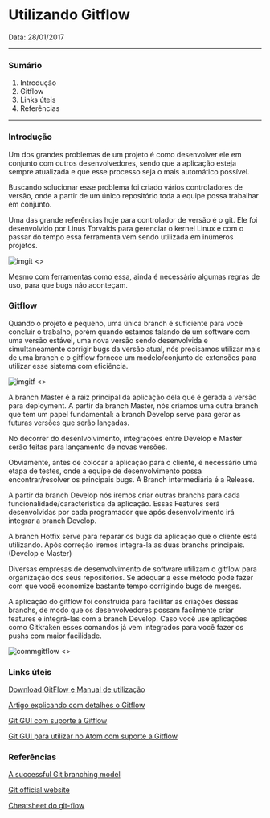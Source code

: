 # Utilizando Gitflow

Data:  28/01/2017

-----------


### **Sumário**

1. Introdução
2. Gitflow
3. Links úteis
4. Referências




-----------

### Introdução

Um dos grandes problemas de um projeto é como desenvolver ele em conjunto com outros desenvolvedores, sendo que a aplicação esteja sempre atualizada e que esse processo seja o mais automático possível.

Buscando solucionar esse problema foi criado vários controladores de versão, onde a partir de um único repositório toda a equipe possa trabalhar em conjunto.

Uma das grande referências hoje para controlador de versão é o git. Ele foi desenvolvido por Linus Torvalds para gerenciar o kernel Linux e com o passar do tempo essa ferramenta vem sendo utilizada em inúmeros projetos.

![imgit <>](https://git-scm.com/images/about/index1@2x.png "Funcionamento Git")

Mesmo com ferramentas como essa, ainda é necessário algumas regras de uso, para que bugs não aconteçam.


### Gitflow

Quando o projeto e pequeno, uma única branch é suficiente para você concluir o trabalho, porém quando estamos falando de um software com uma versão estável, uma nova versão sendo desenvolvida e simultaneamente corrigir bugs da versão atual, nós precisamos utilizar mais de uma branch e o gitflow fornece um modelo/conjunto de extensões para utilizar esse sistema com eficiência.


![imgitf <>](https://raw.githubusercontent.com/Voronenko/gitflow-release/master/images/git-workflow-release-cycle-4maintenance.png "Funcionamento Gitflow")

A branch Master é a raiz principal da aplicação dela que é gerada a versão para deployment. A partir da branch Master, nós criamos uma outra branch que tem um papel fundamental: a branch Develop serve para gerar as futuras versões que serão lançadas.

No decorrer do desenlvolvimento, integrações entre Develop e Master serão feitas para lançamento de novas versões.

Obviamente, antes de colocar a aplicação para o cliente, é necessário uma etapa de testes, onde a equipe de desenvolvimento possa encontrar/resolver os principais bugs. A Branch intermediária é a Release.

A partir da branch Develop nós iremos criar outras branchs para cada funcionalidade/característica da aplicação. Essas Features será desenvolvidas por cada programador que após desenvolvimento irá integrar a branch Develop.

A branch Hotfix serve para reparar os bugs da aplicação que o cliente está utilizando. Após correção iremos integra-la as duas branchs principais. (Develop e Master)

Diversas empresas de desenvolvimento de software utilizam o gitflow para organização dos seus repositórios. Se adequar a esse método pode fazer com que você economize bastante tempo corrigindo bugs de merges.

A aplicação do gitflow foi construída para facilitar as criações dessas branchs, de modo que os desenvolvedores possam facilmente criar features e integrá-las com a branch Develop. Caso você use aplicações como Gitkraken esses comandos já vem integrados para você fazer os pushs com maior facilidade.

![commgitflow <>](https://danielkummer.github.io/git-flow-cheatsheet/img/git-flow-commands.png "Comandos")


### Links úteis

[Download GitFlow e Manual de utilização](https://danielkummer.github.io/git-flow-cheatsheet/index.pt_BR.html)

[Artigo explicando com detalhes o Gitflow](http://nvie.com/posts/a-successful-git-branching-model)

[Git GUI com suporte à Gitflow](https://www.gitkraken.com)

[Git GUI para utilizar no Atom com suporte a Gitflow](https://atom.io/packages/git-control)


### Referências
[A successful Git branching model](https://www.codementor.io/slavko/implementing-git-flow-releasing-model-in-continuous-integration-process-du1083k06)

[Git official website](https://git-scm.com/about/staging-area)

[Cheatsheet do git-flow](https://danielkummer.github.io/git-flow-cheatsheet/index.pt_BR.html)
